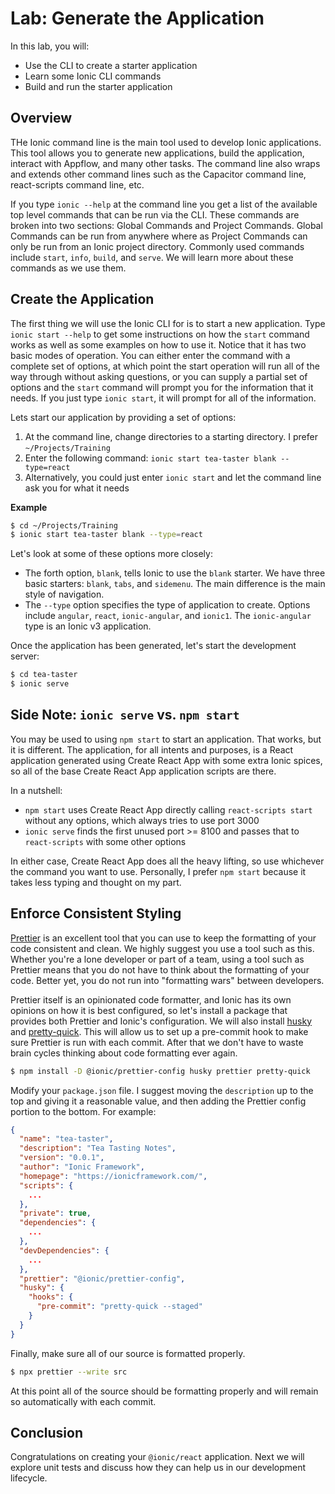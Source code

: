 # Lab: Generate the Application

In this lab, you will:

- Use the CLI to create a starter application
- Learn some Ionic CLI commands
- Build and run the starter application

## Overview

THe Ionic command line is the main tool used to develop Ionic applications. This tool allows you to generate new applications, build the application, interact with Appflow, and many other tasks. The command line also wraps and extends other command lines such as the Capacitor command line, react-scripts command line, etc.

If you type `ionic --help` at the command line you get a list of the available top level commands that can be run via the CLI. These commands are broken into two sections: Global Commands and Project Commands. Global Commands can be run from anywhere where as Project Commands can only be run from an Ionic project directory. Commonly used commands include `start`, `info`, `build`, and `serve`. We will learn more about these commands as we use them.

## Create the Application

The first thing we will use the Ionic CLI for is to start a new application. Type `ionic start --help` to get some instructions on how the `start` command works as well as some examples on how to use it. Notice that it has two basic modes of operation. You can either enter the command with a complete set of options, at which point the start operation will run all of the way through without asking questions, or you can supply a partial set of options and the `start` command will prompt you for the information that it needs. If you just type `ionic start`, it will prompt for all of the information.

Lets start our application by providing a set of options:

1. At the command line, change directories to a starting directory. I prefer `~/Projects/Training`
2. Enter the following command: `ionic start tea-taster blank --type=react`
3. Alternatively, you could just enter `ionic start` and let the command line ask you for what it needs

**Example**

```bash
$ cd ~/Projects/Training
$ ionic start tea-taster blank --type=react
```

Let's look at some of these options more closely:

- The forth option, `blank`, tells Ionic to use the `blank` starter. We have three basic starters: `blank`, `tabs`, and `sidemenu`. The main difference is the main style of navigation.
- The `--type` option specifies the type of application to create. Options include `angular`, `react`, `ionic-angular`, and `ionic1`. The `ionic-angular` type is an Ionic v3 application.

Once the application has been generated, let's start the development server:

```bash
$ cd tea-taster
$ ionic serve
```

## Side Note: `ionic serve` vs. `npm start`

You may be used to using `npm start` to start an application. That works, but it is different. The application, for all intents and purposes, is a React application generated using Create React App with some extra Ionic spices, so all of the base Create React App application scripts are there.

In a nutshell:

- `npm start` uses Create React App directly calling `react-scripts start` without any options, which always tries to use port 3000
- `ionic serve` finds the first unused port >= 8100 and passes that to `react-scripts` with some other options

In either case, Create React App does all the heavy lifting, so use whichever the command you want to use. Personally, I prefer `npm start` because it takes less typing and thought on my part.

## Enforce Consistent Styling

<a href="https://prettier.io/" target="_blank">Prettier</a> is an excellent tool that you can use to keep the formatting of your code consistent and clean. We highly suggest you use a tool such as this. Whether you're a lone developer or part of a team, using a tool such as Prettier means that you do not have to think about the formatting of your code. Better yet, you do not run into "formatting wars" between developers.

Prettier itself is an opinionated code formatter, and Ionic has its own opinions on how it is best configured, so let's install a package that provides both Prettier and Ionic's configuration. We will also install <a href="https://www.npmjs.com/package/husky" target="_blank">husky</a> and <a href="https://www.npmjs.com/package/pretty-quick" target="_blank">pretty-quick</a>. This will allow us to set up a pre-commit hook to make sure Prettier is run with each commit. After that we don't have to waste brain cycles thinking about code formatting ever again.

```bash
$ npm install -D @ionic/prettier-config husky prettier pretty-quick
```

Modify your `package.json` file. I suggest moving the `description` up to the top and giving it a reasonable value, and then adding the Prettier config portion to the bottom. For example:

```json
{
  "name": "tea-taster",
  "description": "Tea Tasting Notes",
  "version": "0.0.1",
  "author": "Ionic Framework",
  "homepage": "https://ionicframework.com/",
  "scripts": {
    ...
  },
  "private": true,
  "dependencies": {
    ...
  },
  "devDependencies": {
    ...
  },
  "prettier": "@ionic/prettier-config",
  "husky": {
    "hooks": {
      "pre-commit": "pretty-quick --staged"
    }
  }
}
```

Finally, make sure all of our source is formatted properly.

```bash
$ npx prettier --write src
```

At this point all of the source should be formatting properly and will remain so automatically with each commit.

## Conclusion

Congratulations on creating your `@ionic/react` application. Next we will explore unit tests and discuss how they can help us in our development lifecycle.
